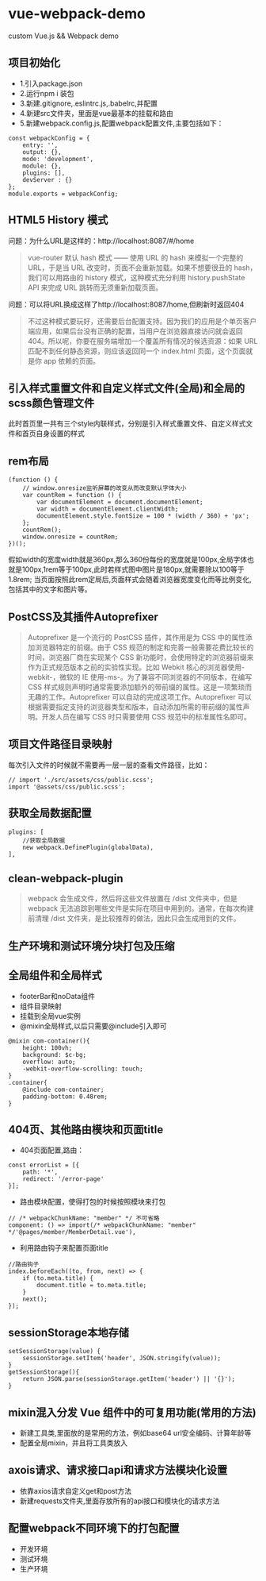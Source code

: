 # vue-webpack-demo
custom Vue.js &amp;&amp; Webpack demo

## 项目初始化
- 1.引入package.json
- 2.运行npm i 装包
- 3.新建.gitignore,.eslintrc.js,.babelrc,并配置
- 4.新建src文件夹，里面是vue最基本的挂载和路由
- 5.新建webpack.config.js,配置webpack配置文件,主要包括如下：
```
const webpackConfig = {
    entry: '',
    output: {},
    mode: 'development',
    module: {},
    plugins: [],
    devServer : {}
};
module.exports = webpackConfig;
```

## HTML5 History 模式
问题：为什么URL是这样的：http://localhost:8087/#/home
>vue-router 默认 hash 模式 —— 使用 URL 的 hash 来模拟一个完整的 URL，于是当 URL 改变时，页面不会重新加载。如果不想要很丑的 hash，我们可以用路由的 history 模式，这种模式充分利用 history.pushState API 来完成 URL 跳转而无须重新加载页面。

问题：可以将URL换成这样了http://localhost:8087/home,但刷新时返回404
>不过这种模式要玩好，还需要后台配置支持。因为我们的应用是个单页客户端应用，如果后台没有正确的配置，当用户在浏览器直接访问就会返回 404。所以呢，你要在服务端增加一个覆盖所有情况的候选资源：如果 URL 匹配不到任何静态资源，则应该返回同一个 index.html 页面，这个页面就是你 app 依赖的页面。

## 引入样式重置文件和自定义样式文件(全局)和全局的scss颜色管理文件
此时首页里一共有三个style内联样式，分别是引入样式重置文件、自定义样式文件和首页自身设置的样式

## rem布局
```
(function () {
    // window.onresize监听屏幕的改变从而改变默认字体大小
    var countRem = function () {
        var documentElement = document.documentElement;
        var width = documentElement.clientWidth;
        documentElement.style.fontSize = 100 * (width / 360) + 'px';
    };
    countRem();
    window.onresize = countRem;
})();
```
假如width的宽度width就是360px,那么360份每份的宽度就是100px,全局字体也就是100px,1rem等于100px,此时若样式图中图片是180px,就需要除以100等于1.8rem;
当页面按照此rem定局后,页面样式会随着浏览器宽度变化而等比例变化,包括其中的文字和图片等。

## PostCSS及其插件Autoprefixer
>Autoprefixer 是一个流行的 PostCSS 插件，其作用是为 CSS 中的属性添加浏览器特定的前缀。由于 CSS 规范的制定和完善一般需要花费比较长的时间，浏览器厂商在实现某个 CSS 新功能时，会使用特定的浏览器前缀来作为正式规范版本之前的实验性实现。比如 Webkit 核心的浏览器使用-webkit-，微软的 IE 使用-ms-。为了兼容不同浏览器的不同版本，在编写 CSS 样式规则声明时通常需要添加额外的带前缀的属性。这是一项繁琐而无趣的工作。Autoprefixer 可以自动的完成这项工作。Autoprefixer 可以根据需要指定支持的浏览器类型和版本，自动添加所需的带前缀的属性声明。开发人员在编写 CSS 时只需要使用 CSS 规范中的标准属性名即可。

## 项目文件路径目录映射
每次引入文件的时候就不需要再一层一层的查看文件路径，比如：
```
// import './src/assets/css/public.scss';
import '@assets/css/public.scss';
```

## 获取全局数据配置
```
plugins: [
    //获取全局数据
    new webpack.DefinePlugin(globalData),
],
```

## clean-webpack-plugin
>webpack 会生成文件，然后将这些文件放置在 /dist 文件夹中，但是 webpack 无法追踪到哪些文件是实际在项目中用到的。通常，在每次构建前清理 /dist 文件夹，是比较推荐的做法，因此只会生成用到的文件。

## 生产环境和测试环境分块打包及压缩

## 全局组件和全局样式
- footerBar和noData组件
- 组件目录映射
- 挂载到全局vue实例
- @mixin全局样式,以后只需要@include引入即可
```
@mixin com-container(){
    height: 100vh;
    background: $c-bg;
    overflow: auto;
    -webkit-overflow-scrolling: touch;
}
.container{
    @include com-container;
    padding-bottom: 0.48rem;
}
```

## 404页、其他路由模块和页面title
- 404页面配置,路由：
```
const errorList = [{
    path: '*',
    redirect: '/error-page'
}];
```
- 路由模块配置，使得打包的时候按照模块来打包
```
// /* webpackChunkName: "member" */ 不可省略
component: () => import(/* webpackChunkName: "member" */'@pages/member/MemberDetail.vue'),
```
- 利用路由钩子来配置页面title
```
//路由钩子
index.beforeEach((to, from, next) => {
    if (to.meta.title) {
        document.title = to.meta.title;
    }
    next();
});
```

## sessionStorage本地存储
```
setSessionStorage(value) {
    sessionStorage.setItem('header', JSON.stringify(value));
}
getSessionStorage(){
    return JSON.parse(sessionStorage.getItem('header') || '{}');
}
```

## mixin混入分发 Vue 组件中的可复用功能(常用的方法)
- 新建工具类,里面放的是常用的方法，例如base64 url安全编码、计算年龄等
- 配置全局mixin，并且将工具类放入

## axois请求、请求接口api和请求方法模块化设置
- 依靠axios请求自定义get和post方法
- 新建requests文件夹,里面存放所有的api接口和模块化的请求方法

## 配置webpack不同环境下的打包配置
- 开发环境
- 测试环境
- 生产环境

